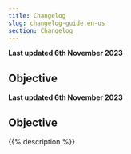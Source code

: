 ```yaml
---
title: Changelog
slug: changelog-guide.en-us
section: Changelog
---
```


**Last updated 6th November 2023**



## Objective  

**Last updated 6th November 2023**



## Objective  

{{% description %}}
